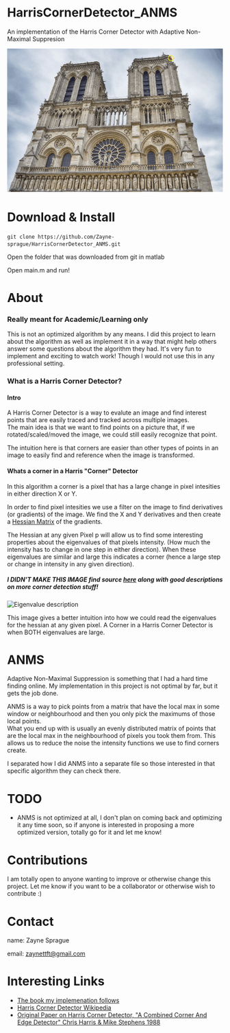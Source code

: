 # HarrisCornerDetector_ANMS
An implementation of the Harris Corner Detector with Adaptive Non-Maximal Suppresion

![Notre-Dame Gif](https://github.com/Zayne-sprague/HarrisCornerDetector_ANMS/blob/master/readme_images/HarrisCornerDetector-with-ANMS.gif)

# Download & Install

`git clone https://github.com/Zayne-sprague/HarrisCornerDetector_ANMS.git`

Open the folder that was downloaded from git in matlab

Open main.m and run!

# About

### Really meant for Academic/Learning only

This is not an optimized algorithm by any means.  I did this project to learn about the algorithm as well as implement it in a way that might help others
answer some questions about the algorithm they had.  It's very fun to implement and exciting to watch work! Though I would not use this in any professional
setting.

### What is a Harris Corner Detector?

#### Intro

A Harris Corner Detector is a way to evalute an image and find interest points that are easily traced and tracked across multiple images.  
The main idea is that we want to find points on a picture that, if we rotated/scaled/moved the image, we could still easily recognize that point.

The intuition here is that corners are easier than other types of points in an image to easily find and reference when the image is transformed.

#### Whats a corner in a Harris "Corner" Detector

In this algorithm a corner is a pixel that has a large change in pixel intesities in either direction X or Y.  

In order to find pixel intesities we use a filter on the image to find derivatives (or gradients) of the image.  We find the X and Y derivatives and
then create a <a href="https://en.wikipedia.org/wiki/Hessian_matrix#:~:text=In%20mathematics%2C%20the%20Hessian%20matrix,a%20function%20of%20many%20variables.">Hessian Matrix</a>
of the gradients.

The Hessian at any given Pixel p will allow us to find some interesting properties about the eigenvalues of that pixels intensity.  (How much the intensity has
to change in one step in either direction).  When these eigenvalues are similar and large this indicates a corner (hence a large step or change in intensity in 
any given direction).

##### I DIDN'T MAKE THIS IMAGE find source <a href="https://sbme-tutorials.github.io/2018/cv/notes/6_week6.html">here</a> along with good descriptions on more corner detection stuff!

![Eigenvalue description](https://sbme-tutorials.github.io/2018/cv/images/eig2.png)

This image gives a better intuition into how we could read the eigenvalues for the hessian at any given pixel.  A Corner in a Harris Corner Detector is when
BOTH eigenvalues are large.



# ANMS

Adaptive Non-Maximal Suppression is something that I had a hard time finding online.  My implementation in this project is not optimal by far, but it gets the 
job done.  

ANMS is a way to pick points from a matrix that have the local max in some window or neighbourhood and then you only pick the maximums of those local points.  
What you end up with is usually an evenly distributed matrix of points that are the local max in the neighbourhood of pixels you took them from.  This
allows us to reduce the noise the intensity functions we use to find corners create.  

I separated how I did ANMS into a separate file so those interested in that specific algorithm they can check there.  

# TODO

- ANMS is not optimized at all, I don't plan on coming back and optimizing it any time soon, so if anyone is interested in proposing a more optimized version, totally go for it and let me know! 

# Contributions

I am totally open to anyone wanting to improve or otherwise change this project.  Let me know if you want to be a collaborator or otherwise wish to contribute :) 

# Contact

name: Zayne Sprague

email: zaynettft@gmail.com

# Interesting Links 

- <a href="http://szeliski.org/Book/">The book my implemenation follows</a>
- <a href="https://en.wikipedia.org/wiki/Harris_Corner_Detector">Harris Corner Detector Wikipedia</a>
- <a href="http://www.bmva.org/bmvc/1988/avc-88-023.pdf">Original Paper on Harris Corner Detector, "A Combined Corner And Edge Detector" Chris Harris & Mike Stephens 1988</a>
